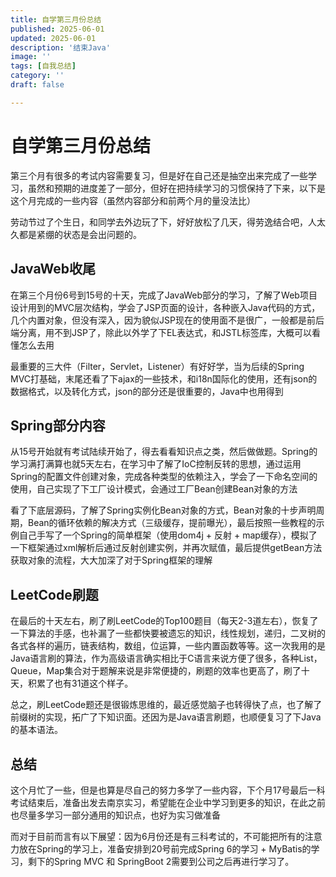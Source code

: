 ```yaml
---
title: 自学第三月份总结
published: 2025-06-01
updated: 2025-06-01
description: '结束Java'
image: ''
tags: [自我总结]
category: ''
draft: false 

---
```


# 自学第三月份总结

第三个月有很多的考试内容需要复习，但是好在自己还是抽空出来完成了一些学习，虽然和预期的进度差了一部分，但好在把持续学习的习惯保持了下来，以下是这个月完成的一些内容（虽然内容部分和前两个月的量没法比）

劳动节过了个生日，和同学去外边玩了下，好好放松了几天，得劳逸结合吧，人太久都是紧绷的状态是会出问题的。

## JavaWeb收尾

在第三个月份6号到15号的十天，完成了JavaWeb部分的学习，了解了Web项目设计用到的MVC层次结构，学会了JSP页面的设计，各种嵌入Java代码的方式，几个内置对象，但没有深入，因为貌似JSP现在的使用面不是很广，一般都是前后端分离，用不到JSP了，除此以外学了下EL表达式，和JSTL标签库，大概可以看懂怎么去用

最重要的三大件（Filter，Servlet，Listener）有好好学，当为后续的Spring MVC打基础，末尾还看了下ajax的一些技术，和i18n国际化的使用，还有json的数据格式，以及转化方式，json的部分还是很重要的，Java中也用得到

## Spring部分内容

从15号开始就有考试陆续开始了，得去看看知识点之类，然后做做题。Spring的学习满打满算也就5天左右，在学习中了解了IoC控制反转的思想，通过运用Spring的配置文件创建对象，完成各种类型的依赖注入，学会了一下命名空间的使用，自己实现了下工厂设计模式，会通过工厂Bean创建Bean对象的方法

看了下底层源码，了解了Spring实例化Bean对象的方式，Bean对象的十步声明周期，Bean的循环依赖的解决方式（三级缓存，提前曝光），最后按照一些教程的示例自己手写了一个Spring的简单框架（使用dom4j + 反射 + map缓存），模拟了一下框架通过xml解析后通过反射创建实例，并再次赋值，最后提供getBean方法获取对象的流程，大大加深了对于Spring框架的理解

## LeetCode刷题

在最后的十天左右，刷了刷LeetCode的Top100题目（每天2-3道左右），恢复了一下算法的手感，也补漏了一些都快要被遗忘的知识，线性规划，递归，二叉树的各式各样的遍历，链表结构，数组，位运算，一些内置函数等等。这一次我用的是Java语言刷的算法，作为高级语言确实相比于C语言来说方便了很多，各种List，Queue，Map集合对于题解来说是非常便捷的，刷题的效率也更高了，刷了十天，积累了也有31道这个样子。

总之，刷LeetCode题还是很锻炼思维的，最近感觉脑子也转得快了点，也了解了前缀树的实现，拓广了下知识面。还因为是Java语言刷题，也顺便复习了下Java的基本语法。

## 总结

这个月忙了一些，但是也算是尽自己的努力多学了一些内容，下个月17号最后一科考试结束后，准备出发去南京实习，希望能在企业中学习到更多的知识，在此之前也尽量多学习一部分通用的知识点，也好为实习做准备

而对于目前而言有以下展望：因为6月份还是有三科考试的，不可能把所有的注意力放在Spring的学习上，准备安排到20号前完成Spring 6的学习 + MyBatis的学习，剩下的Spring MVC 和 SpringBoot 2需要到公司之后再进行学习了。
